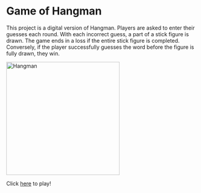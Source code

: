 # Game of Hangman 

This project is a digital version of Hangman. Players are asked to enter their guesses each round. With each incorrect guess, a part of a stick figure is drawn. 
The game ends in a loss if the entire stick figure is completed. Conversely, if the player successfully guesses the word before the figure is fully drawn, they win.

<img src="https://github.com/zrseah/Stanford-University-Code-in-Place-2024/assets/161100014/b4847aa9-69eb-4e32-bbbd-72c1edb7240d" alt="Hangman" width="300">

Click [here](https://codeinplace.stanford.edu/cip4/share/uw246LuIsmIo4xma2siG) to play! 
